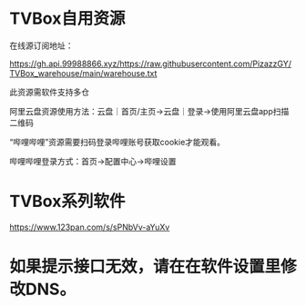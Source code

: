 # TVBox自用资源

在线源订阅地址：

https://gh.api.99988866.xyz/https://raw.githubusercontent.com/PizazzGY/TVBox_warehouse/main/warehouse.txt

此资源需软件支持多仓

阿里云盘资源使用方法：云盘｜首页/主页→云盘｜登录→使用阿里云盘app扫描二维码

“哔哩哔哩”资源需要扫码登录哔哩账号获取cookie才能观看。

哔哩哔哩登录方式：首页→配置中心→哔哩设置

# TVBox系列软件

https://www.123pan.com/s/sPNbVv-aYuXv

# 如果提示接口无效，请在在软件设置里修改DNS。
